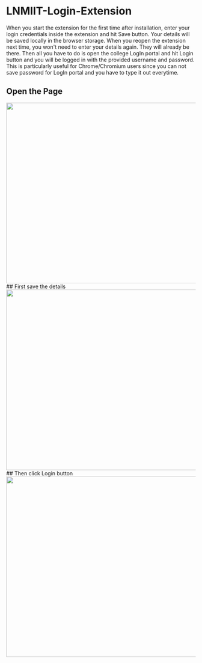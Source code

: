 # LNMIIT-Login-Extension

When you start the extension for the first time after installation, enter your login credentials inside the extension and hit Save button. Your details will be saved locally in the browser storage. When you reopen the extension next time, you won't need to enter your details again. They will already be there. Then all you have to do is open the college LogIn portal and hit Login button and you will be logged in with the provided username and password. This is particularly useful for Chrome/Chromium users since you can not save password for LogIn portal and you have to type it out everytime.
## Open the Page
<img src="https://imgur.com/m8jDMIr.png" width="640" height="480" >
<br />
## First save the details
<img src="https://imgur.com/dSrNIKQ.png" width="640" height="480" >
<br />
## Then click Login button
<img src="https://imgur.com/NvlJBzd.png" width="640" height="480"  >
<br />
